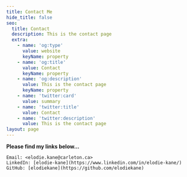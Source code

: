 ```yaml
---
title: Contact Me
hide_title: false
seo:
  title: Contact
  description: This is the contact page
  extra:
    - name: 'og:type'
      value: website
      keyName: property
    - name: 'og:title'
      value: Contact
      keyName: property
    - name: 'og:description'
      value: This is the contact page
      keyName: property
    - name: 'twitter:card'
      value: summary
    - name: 'twitter:title'
      value: Contact
    - name: 'twitter:description'
      value: This is the contact page
layout: page
---
```

**Please find my links below...**

    Email: <elodie.kane@carleton.ca>
    LinkedIn: [elodie-kane](https://www.linkedin.com/in/elodie-kane/)
    GitHub: [elodiekane](https://github.com/elodiekane)
